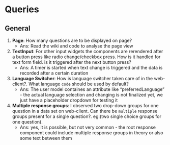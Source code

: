 # Queries

## General

1. **Page**: How many questions are to be displayed on page? 
   + Ans: Read the wiki and code to analyse the page view
2. **TextInput**: For other input widgets the components are rerendered after a button press like radio change/checkbox press. How is it handled for text form field. is it triggered after the next button press? 
   + Ans: A timer is started when text change is triggered and the data is recorded after a certain duration
3. **Language Switcher**: How is language switcher taken care of in the web-client?. What language `code` should be used by default?
   + Ans: The user model containes an attribute like “preferredLanguage” - the actual language selection and changing is not finalized yet, we just have a placeholder dropdown for testing it
4. **Multiple response groups**: I observed two drop-down groups for one question in a data set on web-client. Can there be `multiple` response groups present for a single question?. eg:(two single choice groups for one question). 
   + Ans: yes, it is possible, but not very common - the root response component could include multiple response groups in theory or also some text between them